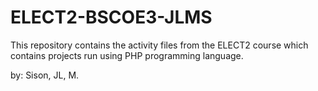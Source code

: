 # ELECT2-BSCOE3-JLMS
This repository contains the activity files from the ELECT2 
course which contains projects run using PHP programming language. 

by: Sison, JL, M.
